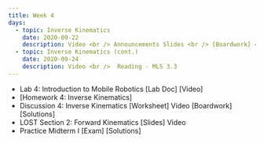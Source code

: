 ```yaml
---
title: Week 4
days:
  - topic: Inverse Kinematics
    date: 2020-09-22
    description: Video <br /> Announcements Slides <br /> [Boardwork] <br /> Reading - MLS 3.3
  - topic: Inverse Kinematics (cont.)
    date: 2020-09-24
    description: Video <br />  Reading - MLS 3.3
---
```


- Lab 4: Introduction to Mobile Robotics [Lab Doc] [Video]
- [Homework 4: Inverse Kinematics]
- Discussion 4: Inverse Kinematics [Worksheet] Video [Boardwork] [Solutions]
- LOST Section 2: Forward Kinematics [Slides] Video
- Practice Midterm I [Exam] [Solutions]

